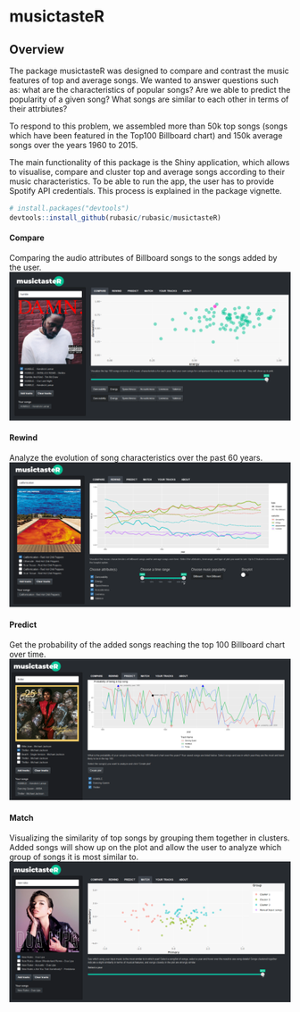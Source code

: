 
musictasteR
===========

Overview
--------

The package musictasteR was designed to compare and contrast the music features of top and average songs. We wanted to answer questions such as: what are the characteristics of popular songs? Are we able to predict the popularity of a given song? What songs are similar to each other in terms of their attrbiutes?

To respond to this problem, we assembled more than 50k top songs (songs which have been featured in the Top100 Billboard chart) and 150k average songs over the years 1960 to 2015.

The main functionality of this package is the Shiny application, which allows to visualise, compare and cluster top and average songs according to their music characteristics. To be able to run the app, the user has to provide Spotify API credentials. This process is explained in the package vignette.

``` r
# install.packages("devtools")
devtools::install_github(rubasic/rubasic/musictasteR)
```

#### Compare

Comparing the audio attributes of Billboard songs to the songs added by the user. ![](images/1musictaster.png)

#### Rewind

Analyze the evolution of song characteristics over the past 60 years. ![](images/2musictaster.png)

#### Predict

Get the probability of the added songs reaching the top 100 Billboard chart over time. ![](images/3musictaster.png)

#### Match

Visualizing the similarity of top songs by grouping them together in clusters. Added songs will show up on the plot and allow the user to analyze which group of songs it is most similar to. ![](images/4musictaster.png)
